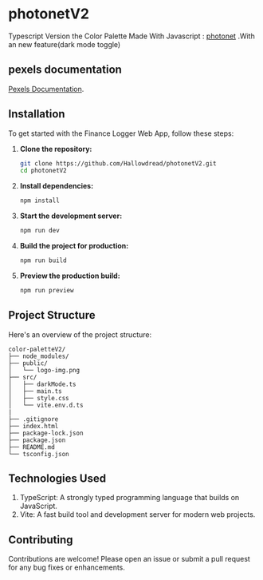 # photonetV2

Typescript Version the Color Palette Made With Javascript : [photonet](https://github.com/Hallowdread/photonett)
.With an new feature(dark mode toggle)

## pexels documentation

[Pexels Documentation](https://www.pexels.com/api/documentation/).

## Installation

To get started with the Finance Logger Web App, follow these steps:

1. **Clone the repository:**

   ```bash
   git clone https://github.com/Hallowdread/photonetV2.git
   cd photonetV2
   ```

2. **Install dependencies:**

   ```bash
   npm install
   ```

3. **Start the development server:**

   ```bash
   npm run dev
   ```

4. **Build the project for production:**

   ```bash
   npm run build
   ```

5. **Preview the production build:**
   ```bash
   npm run preview
   ```

## Project Structure

Here's an overview of the project structure:

```arduino
color-paletteV2/
├── node_modules/
├── public/
│   └── logo-img.png
├── src/
│   ├── darkMode.ts
│   ├── main.ts
│   ├── style.css
│   └── vite.env.d.ts
|
├── .gitignore
├── index.html
├── package-lock.json
├── package.json
├── README.md
└── tsconfig.json
```

## Technologies Used

1. TypeScript: A strongly typed programming language that builds on JavaScript.
2. Vite: A fast build tool and development server for modern web projects.

## Contributing

Contributions are welcome! Please open an issue or submit a pull request for any bug fixes or enhancements.
